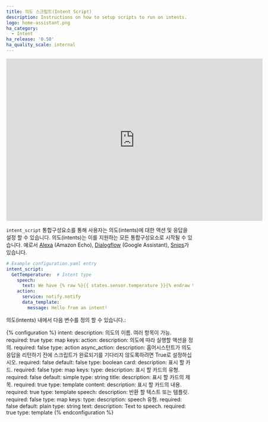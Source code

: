 ```yaml
---
title: 의도 스크립트(Intent Script)
description: Instructions on how to setup scripts to run on intents.
logo: home-assistant.png
ha_category:
  - Intent
ha_release: '0.50'
ha_quality_scale: internal
---
```


<iframe width="690" height="437" src="https://www.youtube.com/embed/5hDEwnqQqT0" frameborder="0" allow="accelerometer; autoplay; encrypted-media; gyroscope; picture-in-picture" allowfullscreen></iframe>

`intent_script` 통합구성요소를 통해 사용자는 의도(intents)에 대한 액션 및 응답을 설정 할 수 있습니다. 의도(intents)는 이를 지원하는 모든 통합구성요소로 시작될 수 있습니다. 
예로서 [Alexa](/integrations/alexa/) (Amazon Echo), [Dialogflow](/integrations/dialogflow/) (Google Assistant), [Snips](/integrations/snips/)가 있습니다.

```yaml
# Example configuration.yaml entry
intent_script:
  GetTemperature:  # Intent type
    speech:
      text: We have {% raw %}{{ states.sensor.temperature }}{% endraw %} degrees
    action:
      service: notify.notify
      data_template:
        message: Hello from an intent!
```

의도(intents) 내에서 다음 변수를 정의 할 수 있습니다.:

{% configuration %}
intent:
  description: 의도의 이름. 여러 항목이 가능.
  required: true
  type: map
  keys:
    action:
      description: 의도에 따라 실행할 액션을 정의.
      required: false
      type: action
    async_action:
      description: 홈어시스턴트가 의도 응답을 리턴하기 전에 스크립트가 완료되기를 기다리지 않도록하려면 True로 설정하십시오.
      required: false
      default: false
      type: boolean
    card:
      description: 표시 할 카드.
      required: false
      type: map
      keys:
        type:
          description: 표시 할 카드의 유형.
          required: false
          default: simple
          type: string
        title:
          description: 표시 할 카드의 제목.
          required: true
          type: template
        content:
          description: 표시 할 카드의 내용.
          required: true
          type: template
    speech:
      description: 반환 할 텍스트 또는 템플릿.
      required: false
      type: map
      keys:
        type:
          description: speech 유형.
          required: false
          default: plain
          type: string
        text:
          description: Text to speech.
          required: true
          type: template
{% endconfiguration %}
